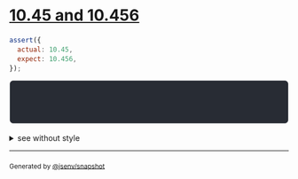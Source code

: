 # [10.45 and 10.456](../../number.test.js#L23)

```js
assert({
  actual: 10.45,
  expect: 10.456,
});
```

![img](throw.svg)

<details>
  <summary>see without style</summary>

```console
AssertionError: actual and expect are different

actual: 10.45
expect: 10.456
```

</details>


---

<sub>
  Generated by <a href="https://github.com/jsenv/core/tree/main/packages/tooling/snapshot">@jsenv/snapshot</a>
</sub>
